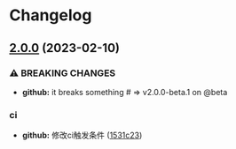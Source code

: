 # Changelog

## [2.0.0](https://github.com/lixin59/omsUI/compare/v1.1.1...v2.0.0) (2023-02-10)


### ⚠ BREAKING CHANGES

* **github:** it breaks something # => v2.0.0-beta.1 on @beta

### ci

* **github:** 修改ci触发条件 ([1531c23](https://github.com/lixin59/omsUI/commit/1531c233a7045dccfe3142da7c05e190d62469ce))
